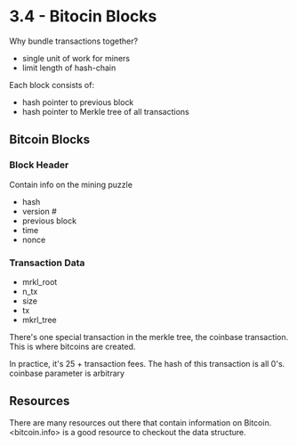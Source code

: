 # 3.4 - Bitocin Blocks

Why bundle transactions together?

- single unit of work for miners
- limit length of hash-chain

Each block consists of:

- hash pointer to previous block
- hash pointer to Merkle tree of all transactions

## Bitcoin Blocks

### Block Header

Contain info on the mining puzzle

- hash
- version #
- previous block
- time
- nonce

### Transaction Data

- mrkl_root
- n_tx
- size
- tx
- mkrl_tree

There's one special transaction in the merkle tree, the coinbase transaction.
This is where bitcoins are created.

In practice, it's 25 + transaction fees.
The hash of this transaction is all 0's.
coinbase parameter is arbitrary

## Resources

There are many resources out there that contain information on Bitcoin.
<bitcoin.info> is a good resource to checkout the data structure.
